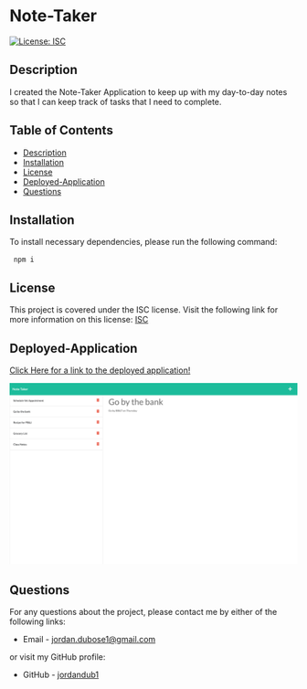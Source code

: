 # Note-Taker

  [![License: ISC](https://img.shields.io/badge/License-ISC-blue.svg)](https://opensource.org/licenses/ISC)

  ## Description
  I created the Note-Taker Application to keep up with my day-to-day notes so that I can keep track of tasks that I need to complete.

  ## Table of Contents

  * [Description](#description)
  * [Installation](#installation)
  * [License](#license)
  * [Deployed-Application](#deployed-application)
  * [Questions](#questions)
  
  ## Installation

  To install necessary dependencies, please run the following command:
  ```
   npm i
  ```
  
  ## License
  This project is covered under the ISC license. Visit the following link for more information on this license: [ISC](https://opensource.org/licenses/ISC)

  ## Deployed-Application
  [Click Here for a link to the deployed application!](https://note-taker-jordandub1.herokuapp.com/)

  ![Note-Taker-Application](public/assets/images/screenshot.png)

  ## Questions
  For any questions about the project, please contact me by either of the following links:
  
  * Email - jordan.dubose1@gmail.com 
  
  or visit my GitHub profile:
  
  * GitHub - [jordandub1](https://github.com/jordandub1)
